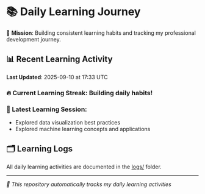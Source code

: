 # 📚 Daily Learning Journey

🎯 **Mission**: Building consistent learning habits and tracking my professional development journey.

## 📊 Recent Learning Activity

**Last Updated**: 2025-09-10 at 17:33 UTC

### 🔥 Current Learning Streak: Building daily habits!

### 📝 Latest Learning Session:
- Explored data visualization best practices
- Explored machine learning concepts and applications

## 🗂️ Learning Logs

All daily learning activities are documented in the [logs/](./logs/) folder.

---
*🤖 This repository automatically tracks my daily learning activities*
